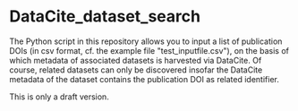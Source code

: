 # DataCite_dataset_search

The Python script in this repository allows you to input a list of publication DOIs (in csv format, cf. the example file "test_inputfile.csv"), on the basis of which metadata of associated datasets is harvested via DataCite. Of course, related datasets can only be discovered insofar the DataCite metadata of the dataset contains the publication DOI as related identifier.

This is only a draft version.
